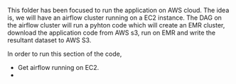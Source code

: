 This folder has been focused to run the application on AWS cloud.
The idea is, we will have an airflow cluster running on a EC2 instance. The DAG on the airflow cluster will run a pyhton code which will create an EMR cluster,
download the application code from AWS s3, run on EMR and write the resultant dataset to AWS S3.

In order to run this section of the code,
* Get airflow running on EC2.
*
